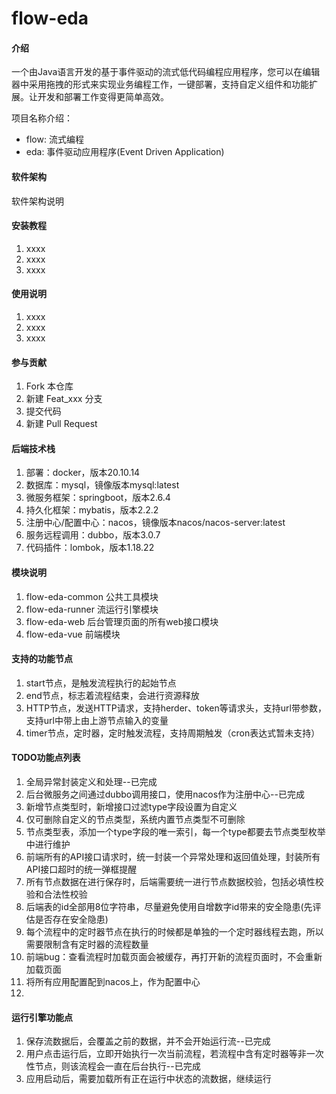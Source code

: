 # flow-eda

#### 介绍
一个由Java语言开发的基于事件驱动的流式低代码编程应用程序，您可以在编辑器中采用拖拽的形式来实现业务编程工作，一键部署，支持自定义组件和功能扩展。让开发和部署工作变得更简单高效。

项目名称介绍：
- flow: 流式编程
- eda: 事件驱动应用程序(Event Driven Application)

#### 软件架构
软件架构说明


#### 安装教程

1.  xxxx
2.  xxxx
3.  xxxx

#### 使用说明

1.  xxxx
2.  xxxx
3.  xxxx

#### 参与贡献

1.  Fork 本仓库
2.  新建 Feat_xxx 分支
3.  提交代码
4.  新建 Pull Request

#### 后端技术栈

1.  部署：docker，版本20.10.14
2.  数据库：mysql，镜像版本mysql:latest
3.  微服务框架：springboot，版本2.6.4
4.  持久化框架：mybatis，版本2.2.2
5.  注册中心/配置中心：nacos，镜像版本nacos/nacos-server:latest
6.  服务远程调用：dubbo，版本3.0.7
7.  代码插件：lombok，版本1.18.22

#### 模块说明

1.  flow-eda-common 公共工具模块
2.  flow-eda-runner 流运行引擎模块
3.  flow-eda-web 后台管理页面的所有web接口模块
4.  flow-eda-vue 前端模块

#### 支持的功能节点

1.  start节点，是触发流程执行的起始节点
2.  end节点，标志着流程结束，会进行资源释放
3.  HTTP节点，发送HTTP请求，支持herder、token等请求头，支持url带参数，支持url中带上由上游节点输入的变量
4.  timer节点，定时器，定时触发流程，支持周期触发（cron表达式暂未支持）

#### TODO功能点列表

1.  全局异常封装定义和处理--已完成
2.  后台微服务之间通过dubbo调用接口，使用nacos作为注册中心--已完成
3.  新增节点类型时，新增接口过滤type字段设置为自定义
4.  仅可删除自定义的节点类型，系统内置节点类型不可删除
5.  节点类型表，添加一个type字段的唯一索引，每一个type都要去节点类型枚举中进行维护
6.  前端所有的API接口请求时，统一封装一个异常处理和返回值处理，封装所有API接口超时的统一弹框提醒
7.  所有节点数据在进行保存时，后端需要统一进行节点数据校验，包括必填性校验和合法性校验
8.  后端表的id全部用8位字符串，尽量避免使用自增数字id带来的安全隐患(先评估是否存在安全隐患)
9.  每个流程中的定时器节点在执行的时候都是单独的一个定时器线程去跑，所以需要限制含有定时器的流程数量
10.  前端bug：查看流程时加载页面会被缓存，再打开新的流程页面时，不会重新加载页面
11.  将所有应用配置配到nacos上，作为配置中心
12.  

#### 运行引擎功能点

1.  保存流数据后，会覆盖之前的数据，并不会开始运行流--已完成
2.  用户点击运行后，立即开始执行一次当前流程，若流程中含有定时器等非一次性节点，则该流程会一直在后台执行--已完成
3.  应用启动后，需要加载所有正在运行中状态的流数据，继续运行





